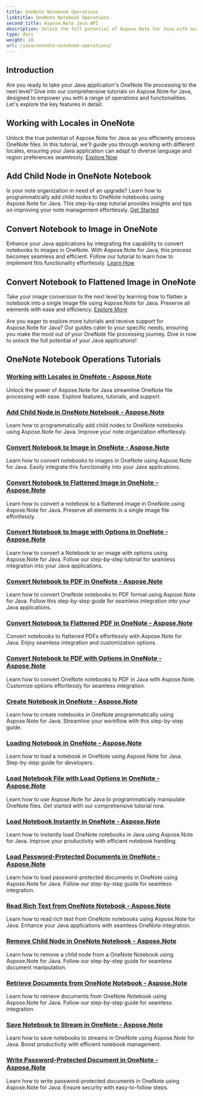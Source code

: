 ```yaml
---
title: OneNote Notebook Operations
linktitle: OneNote Notebook Operations
second_title: Aspose.Note Java API
description: Unlock the full potential of Aspose.Note for Java with our OneNote Notebook Operations Tutorials. Provide a step-by-step guide for enhancing your Java apps.
type: docs
weight: 28
url: /java/onenote-notebook-operations/
---
```


## Introduction

Are you ready to take your Java application's OneNote file processing to the next level? Dive into our comprehensive tutorials on Aspose.Note for Java, designed to empower you with a range of operations and functionalities. Let's explore the key features in detail:

## Working with Locales in OneNote

Unlock the true potential of Aspose.Note for Java as you efficiently process OneNote files. In this tutorial, we'll guide you through working with different locales, ensuring your Java application can adapt to diverse language and region preferences seamlessly. [Explore Now](./working-with-locales/)

## Add Child Node in OneNote Notebook

Is your note organization in need of an upgrade? Learn how to programmatically add child nodes to OneNote notebooks using Aspose.Note for Java. This step-by-step tutorial provides insights and tips on improving your note management effortlessly. [Get Started](./add-child-node/)

## Convert Notebook to Image in OneNote

Enhance your Java applications by integrating the capability to convert notebooks to images in OneNote. With Aspose.Note for Java, this process becomes seamless and efficient. Follow our tutorial to learn how to implement this functionality effortlessly. [Learn How](./convert-notebook-to-image/)

## Convert Notebook to Flattened Image in OneNote

Take your image conversion to the next level by learning how to flatten a notebook into a single image file using Aspose.Note for Java. Preserve all elements with ease and efficiency. [Explore More](./convert-notebook-to-flattened-image/)

Are you eager to explore more tutorials and receive support for Aspose.Note for Java? Our guides cater to your specific needs, ensuring you make the most out of your OneNote file processing journey. Dive in now to unlock the full potential of your Java applications!
## OneNote Notebook Operations Tutorials
### [Working with Locales in OneNote - Aspose.Note](./working-with-locales/)
Unlock the power of Aspose.Note for Java streamline OneNote file processing with ease. Explore features, tutorials, and support.
### [Add Child Node in OneNote Notebook - Aspose.Note](./add-child-node/)
Learn how to programmatically add child nodes to OneNote notebooks using Aspose.Note for Java. Improve your note organization effortlessly.
### [Convert Notebook to Image in OneNote - Aspose.Note](./convert-notebook-to-image/)
Learn how to convert notebooks to images in OneNote using Aspose.Note for Java. Easily integrate this functionality into your Java applications.
### [Convert Notebook to Flattened Image in OneNote - Aspose.Note](./convert-notebook-to-flattened-image/)
Learn how to convert a notebook to a flattened image in OneNote using Aspose.Note for Java. Preserve all elements in a single image file effortlessly.
### [Convert Notebook to Image with Options in OneNote - Aspose.Note](./convert-notebook-to-image-with-options/)
Learn how to convert a Notebook to an image with options using Aspose.Note for Java. Follow our step-by-step tutorial for seamless integration into your Java applications.
### [Convert Notebook to PDF in OneNote - Aspose.Note](./convert-notebook-to-pdf/)
Learn how to convert OneNote notebooks to PDF format using Aspose.Note for Java. Follow this step-by-step guide for seamless integration into your Java applications.
### [Convert Notebook to Flattened PDF in OneNote - Aspose.Note](./convert-notebook-to-flattened-pdf/)
Convert notebooks to flattened PDFs effortlessly with Aspose.Note for Java. Enjoy seamless integration and customization options.
### [Convert Notebook to PDF with Options in OneNote - Aspose.Note](./convert-notebook-to-pdf-with-options/)
Learn how to convert OneNote notebooks to PDF in Java with Aspose.Note. Customize options effortlessly for seamless integration.
### [Create Notebook in OneNote - Aspose.Note](./create-notebook/)
Learn how to create notebooks in OneNote programmatically using Aspose.Note for Java. Streamline your workflow with this step-by-step guide.
### [Loading Notebook in OneNote - Aspose.Note](./loading-notebook/)
Learn how to load a notebook in OneNote using Aspose.Note for Java. Step-by-step guide for developers.
### [Load Notebook File with Load Options in OneNote - Aspose.Note](./load-notebook-file-with-load-options/)
Learn how to use Aspose.Note for Java to programmatically manipulate OneNote files. Get started with our comprehensive tutorial now.
### [Load Notebook Instantly in OneNote - Aspose.Note](./load-notebook-instantly/)
Learn how to instantly load OneNote notebooks in Java using Aspose.Note for Java. Improve your productivity with efficient notebook handling.
### [Load Password-Protected Documents in OneNote - Aspose.Note](./load-password-protected-documents/)
Learn how to load password-protected documents in OneNote using Aspose.Note for Java. Follow our step-by-step guide for seamless integration.
### [Read Rich Text from OneNote Notebook - Aspose.Note](./read-rich-text/)
Learn how to read rich text from OneNote notebooks using Aspose.Note for Java. Enhance your Java applications with seamless OneNote integration.
### [Remove Child Node in OneNote Notebook - Aspose.Note](./remove-child-node/)
Learn how to remove a child node from a OneNote Notebook using Aspose.Note for Java. Follow our step-by-step guide for seamless document manipulation.
### [Retrieve Documents from OneNote Notebook - Aspose.Note](./retrieve-documents-from-onenote-notebook/)
Learn how to retrieve documents from OneNote Notebook using Aspose.Note for Java. Follow our step-by-step guide for seamless integration.
### [Save Notebook to Stream in OneNote - Aspose.Note](./save-notebook-to-stream/)
Learn how to save notebooks to streams in OneNote using Aspose.Note for Java. Boost productivity with efficient notebook management.
### [Write Password-Protected Document in OneNote - Aspose.Note](./write-password-protected-document/)
Learn how to write password-protected documents in OneNote using Aspose.Note for Java. Ensure security with easy-to-follow steps.